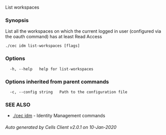 List workspaces

### Synopsis


List all the workspaces on which the current logged in user (configured via the oauth command) has at least Read Access


```
./cec idm list-workspaces [flags]
```

### Options

```
  -h, --help   help for list-workspaces
```

### Options inherited from parent commands

```
  -c, --config string   Path to the configuration file
```

### SEE ALSO

* [./cec idm](./cec-idm)	 - Identity Management commands

###### Auto generated by Cells Client v2.0.1 on 10-Jan-2020
